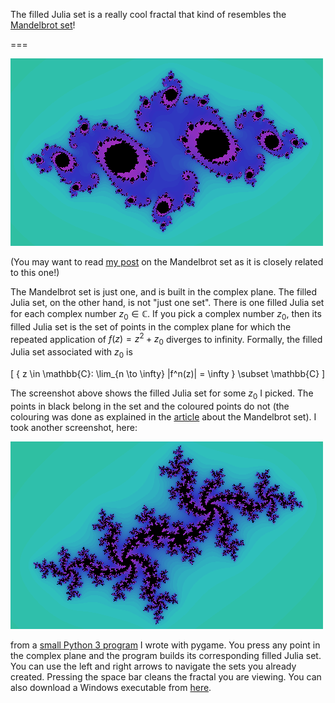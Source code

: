 The filled Julia set is a really cool fractal that kind of resembles the [Mandelbrot set](https://mathspp.com/blog/mandelbrot)!

===

![A screenshot of a filled Julia set done in Python](juliaset2.webp)

(You may want to read [my post](https://mathspp.com/blog/mandelbrot) on the Mandelbrot set as it is closely related to this one!)

The Mandelbrot set is just one, and is built in the complex plane. The filled Julia set, on the other hand, is not "just one set". There is one filled Julia set for each complex number $z_0 \in \mathbb{C}$. If you pick a complex number $z_0$, then its filled Julia set is the set of points in the complex plane for which the repeated application of $f(z) = z^2 + z_0$ diverges to infinity. Formally, the filled Julia set associated with $z_0$ is

\[
    \{ z \in \mathbb{C}: \lim_{n \to \infty} |f^n(z)| = \infty \} \subset \mathbb{C}
\]

The screenshot above shows the filled Julia set for some $z_0$ I picked. The points in black belong in the set and the coloured points do not (the colouring was done as explained in the [article](https://mathspp.com/blog/mandelbrot) about the Mandelbrot set). I took another screenshot, here:

![A different filled Julia set done in Python](juliaset.webp)

from a [small Python 3 program](https://github.com/rodrigogiraoserrao/fractals/blob/master/juliaSet.py) I wrote with pygame. You press any point in the complex plane and the program builds its corresponding filled Julia set. You can use the left and right arrows to navigate the sets you already created. Pressing the space bar cleans the fractal you are viewing. You can also download a Windows executable from [here](https://github.com/rodrigogiraoserrao/fractals/blob/master/juliaSet.rar).
